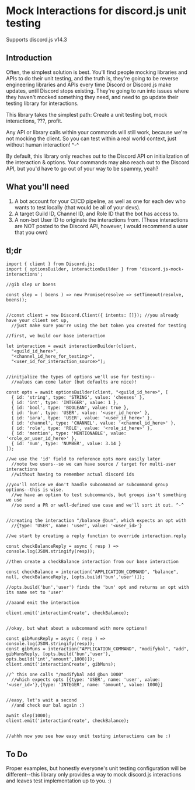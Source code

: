 # Mock Interactions for discord.js unit testing

Supports discord.js v14.3

## Introduction

Often, the simplest solution is best. You'll find people mocking libraries and APIs to do their unit testing, and the truth is, they're going to be reverse engineering libraries and APIs every time Discord or Discord.js make updates, until Discord stops existing. They're going to run into issues where they haven't mocked something they need, and need to go update their testing library for interactions.

This library takes the simplest path: Create a unit testing bot, mock interactions, ???, profit.

Any API or library calls within your commands will still work, because we're not mocking the client. So you can test within a real world context, just without human interaction! ^-^

By default, this library only reaches out to the Discord API on initialization of the interaction & options. Your commands may also reach out to the Discord API, but you'd have to go out of your way to be spammy, yeah?

## What you'll need
  1. A bot account for your CI/CD pipeline, as well as one for each dev who wants to test locally (that would be all of your devs).
  2. A target Guild ID, Channel ID, and Role ID that the bot has access to.
  3. A non-bot User ID to originate the interactions from. (These interactions are NOT posted to the Discord API, however, I would recommend a user that you own)

## tl;dr

```
import { client } from Discord.js;
import { optionsBuilder, interactionBuilder } from 'discord.js-mock-interactions';

//gib slep ur boens

const slep = ( boens ) => new Promise(resolve => setTimeout(resolve, boens));


//const client = new Discord.Client({ intents: []}); //you already have your client set up, 
  //just make sure you're using the bot token you created for testing

//first, we build our base interaction

let interaction = await interactionBuilder(client,
  "<guild_id_here>",
  "<channel_id_here_for_testing>",
  "<user_id_for_interaction_source>");


//initialize the types of options we'll use for testing--
  //values can come later (but defaults are nice)!
  
const opts = await optionsBuilder(client, "<guild_id_here>", [
  { id: 'string', type: 'STRING', value: 'cheeses' },
  { id: 'int', type: 'INTEGER', value: 1 },
  { id: 'bool', type: 'BOOLEAN', value: true },
  { id: 'bun', type: 'USER', value: '<user_id_here>' },
  { id: 'iara', type: 'USER', value: '<user_id_here>' },
  { id: 'channel', type: 'CHANNEL', value: '<channel_id_here>' },
  { id: 'role', type: 'ROLE', value: '<role_id_here>' },
  { id: 'mention', type: 'MENTIONABLE', value: '<role_or_user_id_here>' },
  { id: 'num', type: 'NUMBER', value: 3.14 }
]);

//we use the 'id' field to reference opts more easily later
  //note two users--so we can have source / target for multi-user interactions
  //without having to remember actual discord ids

//you'll notice we don't handle subcommand or subcommand group options--this is wise. 
  //we have an option to test subcommands, but groups isn't something we use
  //so send a PR or well-defined use case and we'll sort it out. ^-^


//creating the interaction "/balance @bun", which expects an opt with
  //{type: 'USER', name: 'user', value: '<user_id>'}

//we start by creating a reply function to override interaction.reply

const checkBalanceReply = async ( resp ) => console.log(JSON.stringify(resp));

//then create a checkBalance interaction from our base interaction

const checkBalance = interaction("APPLICATION_COMMAND", "balance", null, checkBalanceReply, [opts.build('bun','user')]);

//opts.build('bun','user') finds the 'bun' opt and returns an opt with its name set to 'user'

//aaand emit the interaction

client.emit('interactionCreate', checkBalance);


//okay, but what about a subcommand with more options!

const gibMunsReply = async ( resp ) => console.log(JSON.stringify(resp));
const gibMuns = interaction("APPLICATION_COMMAND", "modifybal", "add", gibMunsReply, [opts.build('bun','user'), opts.build('int','amount',1000)]);
client.emit('interactionCreate', gibMuns);

//^ this one calls "/modifybal add @bun 1000"
  //which expects opts [{type: 'USER', name: 'user', value: '<user_id>'},{type: 'INTEGER', name: 'amount', value: 1000}]


//easy, let's wait a second
  //and check our bal again :)
  
await slep(1000);
client.emit('interactionCreate', checkBalance);


//ahhh now you see how easy unit testing interactions can be :)

```

## To Do

Proper examples, but honestly everyone's unit testing configuration will be different--this library only provides a way to mock discord.js interactions and leaves test implementation up to you. :)

